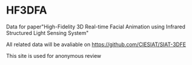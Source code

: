 # HF3DFA
Data for paper"High-Fidelity 3D Real-time Facial Animation using Infrared Structured Light Sensing System"



All related data will be avaliable on https://github.com/CIESIAT/SIAT-3DFE

This site is used for anonymous review
